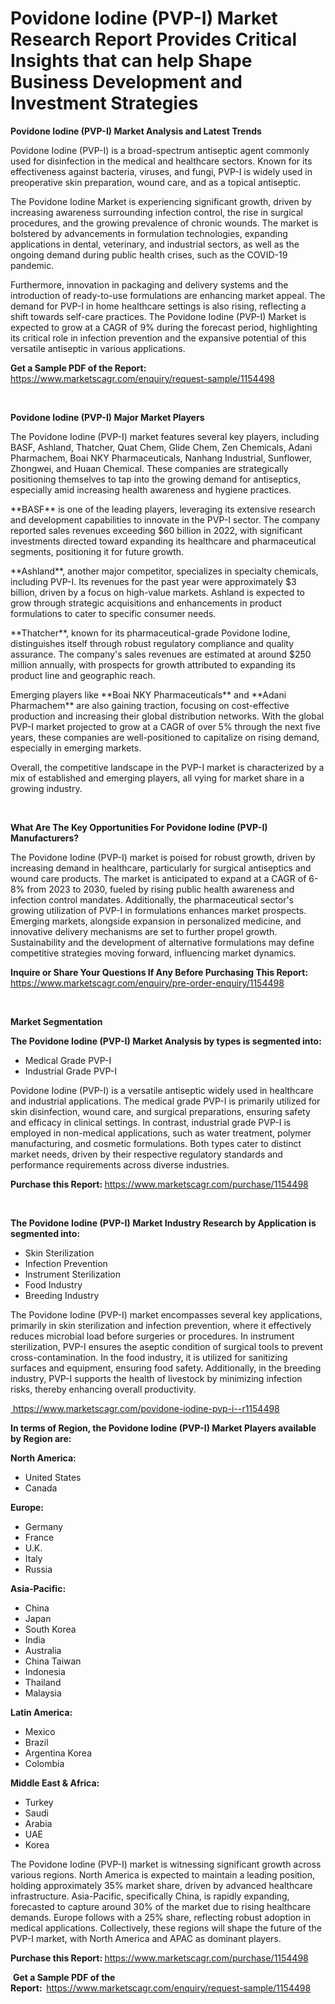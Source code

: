 <p><h1>Povidone Iodine (PVP-I) Market Research Report Provides Critical Insights that can help Shape Business Development and Investment Strategies</h1></p><p><strong>Povidone Iodine (PVP-I) Market Analysis and Latest Trends</strong></p>
<p><p>Povidone Iodine (PVP-I) is a broad-spectrum antiseptic agent commonly used for disinfection in the medical and healthcare sectors. Known for its effectiveness against bacteria, viruses, and fungi, PVP-I is widely used in preoperative skin preparation, wound care, and as a topical antiseptic. </p><p>The Povidone Iodine Market is experiencing significant growth, driven by increasing awareness surrounding infection control, the rise in surgical procedures, and the growing prevalence of chronic wounds. The market is bolstered by advancements in formulation technologies, expanding applications in dental, veterinary, and industrial sectors, as well as the ongoing demand during public health crises, such as the COVID-19 pandemic.</p><p>Furthermore, innovation in packaging and delivery systems and the introduction of ready-to-use formulations are enhancing market appeal. The demand for PVP-I in home healthcare settings is also rising, reflecting a shift towards self-care practices. The Povidone Iodine (PVP-I) Market is expected to grow at a CAGR of 9% during the forecast period, highlighting its critical role in infection prevention and the expansive potential of this versatile antiseptic in various applications.</p></p>
<p><strong>Get a Sample PDF of the Report:&nbsp;</strong> <a href="https://www.marketscagr.com/enquiry/request-sample/1154498?utm_campaign=2779&utm_medium=2&utm_source=Github&utm_content=ia&utm_term=15042025&utm_id=povidone-iodine-pvp-i">https://www.marketscagr.com/enquiry/request-sample/1154498</a></p>
<p>&nbsp;</p>
<p><strong>Povidone Iodine (PVP-I) Major Market Players</strong></p>
<p><p>The Povidone Iodine (PVP-I) market features several key players, including BASF, Ashland, Thatcher, Quat Chem, Glide Chem, Zen Chemicals, Adani Pharmachem, Boai NKY Pharmaceuticals, Nanhang Industrial, Sunflower, Zhongwei, and Huaan Chemical. These companies are strategically positioning themselves to tap into the growing demand for antiseptics, especially amid increasing health awareness and hygiene practices.</p><p>**BASF** is one of the leading players, leveraging its extensive research and development capabilities to innovate in the PVP-I sector. The company reported sales revenues exceeding $60 billion in 2022, with significant investments directed toward expanding its healthcare and pharmaceutical segments, positioning it for future growth.</p><p>**Ashland**, another major competitor, specializes in specialty chemicals, including PVP-I. Its revenues for the past year were approximately $3 billion, driven by a focus on high-value markets. Ashland is expected to grow through strategic acquisitions and enhancements in product formulations to cater to specific consumer needs.</p><p>**Thatcher**, known for its pharmaceutical-grade Povidone Iodine, distinguishes itself through robust regulatory compliance and quality assurance. The company's sales revenues are estimated at around $250 million annually, with prospects for growth attributed to expanding its product line and geographic reach.</p><p>Emerging players like **Boai NKY Pharmaceuticals** and **Adani Pharmachem** are also gaining traction, focusing on cost-effective production and increasing their global distribution networks. With the global PVP-I market projected to grow at a CAGR of over 5% through the next five years, these companies are well-positioned to capitalize on rising demand, especially in emerging markets.</p><p>Overall, the competitive landscape in the PVP-I market is characterized by a mix of established and emerging players, all vying for market share in a growing industry.</p></p>
<p>&nbsp;</p>
<p><strong>What Are The Key Opportunities For Povidone Iodine (PVP-I) Manufacturers?</strong></p>
<p><p>The Povidone Iodine (PVP-I) market is poised for robust growth, driven by increasing demand in healthcare, particularly for surgical antiseptics and wound care products. The market is anticipated to expand at a CAGR of 6-8% from 2023 to 2030, fueled by rising public health awareness and infection control mandates. Additionally, the pharmaceutical sector's growing utilization of PVP-I in formulations enhances market prospects. Emerging markets, alongside expansion in personalized medicine, and innovative delivery mechanisms are set to further propel growth. Sustainability and the development of alternative formulations may define competitive strategies moving forward, influencing market dynamics.</p></p>
<p><strong>Inquire or Share Your Questions If Any Before Purchasing This Report:</strong> <a href="https://www.marketscagr.com/enquiry/pre-order-enquiry/1154498?utm_campaign=2779&utm_medium=2&utm_source=Github&utm_content=ia&utm_term=15042025&utm_id=povidone-iodine-pvp-i">https://www.marketscagr.com/enquiry/pre-order-enquiry/1154498</a></p>
<p>&nbsp;</p>
<p><strong>Market Segmentation</strong></p>
<p><strong>The Povidone Iodine (PVP-I) Market Analysis by types is segmented into:</strong></p>
<p><ul><li>Medical Grade PVP-I</li><li>Industrial Grade PVP-I</li></ul></p>
<p><p>Povidone Iodine (PVP-I) is a versatile antiseptic widely used in healthcare and industrial applications. The medical grade PVP-I is primarily utilized for skin disinfection, wound care, and surgical preparations, ensuring safety and efficacy in clinical settings. In contrast, industrial grade PVP-I is employed in non-medical applications, such as water treatment, polymer manufacturing, and cosmetic formulations. Both types cater to distinct market needs, driven by their respective regulatory standards and performance requirements across diverse industries.</p></p>
<p><strong>Purchase this Report:&nbsp;</strong><a href="https://www.marketscagr.com/purchase/1154498?utm_campaign=2779&utm_medium=2&utm_source=Github&utm_content=ia&utm_term=15042025&utm_id=povidone-iodine-pvp-i">https://www.marketscagr.com/purchase/1154498</a></p>
<p>&nbsp;</p>
<p><strong>The Povidone Iodine (PVP-I) Market Industry Research by Application is segmented into:</strong></p>
<p><ul><li>Skin Sterilization</li><li>Infection Prevention</li><li>Instrument Sterilization</li><li>Food Industry</li><li>Breeding Industry</li></ul></p>
<p><p>The Povidone Iodine (PVP-I) market encompasses several key applications, primarily in skin sterilization and infection prevention, where it effectively reduces microbial load before surgeries or procedures. In instrument sterilization, PVP-I ensures the aseptic condition of surgical tools to prevent cross-contamination. In the food industry, it is utilized for sanitizing surfaces and equipment, ensuring food safety. Additionally, in the breeding industry, PVP-I supports the health of livestock by minimizing infection risks, thereby enhancing overall productivity.</p></p>
<p><a href="https://www.marketscagr.com/povidone-iodine-pvp-i--r1154498?utm_campaign=2779&utm_medium=2&utm_source=Github&utm_content=ia&utm_term=15042025&utm_id=povidone-iodine-pvp-i">&nbsp;https://www.marketscagr.com/povidone-iodine-pvp-i--r1154498</a></p>
<p><strong>In terms of Region, the Povidone Iodine (PVP-I) Market Players available by Region are:</strong></p>
<p>
    <p> <strong> North America: </strong>
        <ul>
            <li>United States</li>
            <li>Canada</li>
        </ul>
        </p> 
    <p> <strong> Europe: </strong>
        <ul>
            <li>Germany</li>
            <li>France</li>
            <li>U.K.</li>
            <li>Italy</li>
            <li>Russia</li>
        </ul>
        </p> 
    <p> <strong> Asia-Pacific: </strong>
        <ul>
            <li>China</li>
            <li>Japan</li>
            <li>South Korea</li>
            <li>India</li>
            <li>Australia</li>
            <li>China Taiwan</li>
            <li>Indonesia</li>
            <li>Thailand</li>
            <li>Malaysia</li>
        </ul>
        </p> 
    <p> <strong> Latin America: </strong>
        <ul>
            <li>Mexico</li>
            <li>Brazil</li>
            <li>Argentina Korea</li>
            <li>Colombia</li>
        </ul>
        </p> 
    <p> <strong> Middle East & Africa: </strong>
        <ul>
            <li>Turkey</li>
            <li>Saudi</li>
            <li>Arabia</li>
            <li>UAE</li>
            <li>Korea</li>
        </ul>
    </p>
    </p>
<p><p>The Povidone Iodine (PVP-I) market is witnessing significant growth across various regions. North America is expected to maintain a leading position, holding approximately 35% market share, driven by advanced healthcare infrastructure. Asia-Pacific, specifically China, is rapidly expanding, forecasted to capture around 30% of the market due to rising healthcare demands. Europe follows with a 25% share, reflecting robust adoption in medical applications. Collectively, these regions will shape the future of the PVP-I market, with North America and APAC as dominant players.</p></p>
<p><strong>Purchase this Report: </strong><a href="https://www.marketscagr.com/purchase/1154498?utm_campaign=2779&utm_medium=2&utm_source=Github&utm_content=ia&utm_term=15042025&utm_id=povidone-iodine-pvp-i">https://www.marketscagr.com/purchase/1154498</a></p>
<p>&nbsp;<strong>Get a Sample PDF of the Report:&nbsp;&nbsp;</strong><a href="https://www.marketscagr.com/enquiry/request-sample/1154498?utm_campaign=2779&utm_medium=2&utm_source=Github&utm_content=ia&utm_term=15042025&utm_id=povidone-iodine-pvp-i">https://www.marketscagr.com/enquiry/request-sample/1154498</a></p>
<p><strong></strong></p>
<p><p></p><p></p><p></p></p>